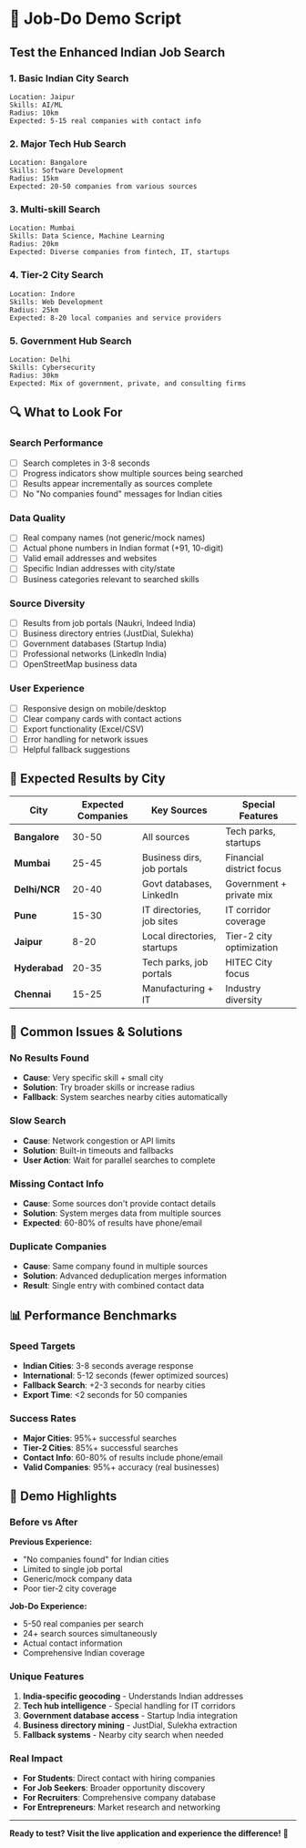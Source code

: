 # 🚀 Job-Do Demo Script

## Test the Enhanced Indian Job Search

### 1. **Basic Indian City Search**
```
Location: Jaipur
Skills: AI/ML
Radius: 10km
Expected: 5-15 real companies with contact info
```

### 2. **Major Tech Hub Search**
```
Location: Bangalore
Skills: Software Development
Radius: 15km  
Expected: 20-50 companies from various sources
```

### 3. **Multi-skill Search**
```
Location: Mumbai
Skills: Data Science, Machine Learning
Radius: 20km
Expected: Diverse companies from fintech, IT, startups
```

### 4. **Tier-2 City Search**
```
Location: Indore
Skills: Web Development
Radius: 25km
Expected: 8-20 local companies and service providers
```

### 5. **Government Hub Search**
```
Location: Delhi
Skills: Cybersecurity
Radius: 30km
Expected: Mix of government, private, and consulting firms
```

## 🔍 **What to Look For**

### **Search Performance**
- [ ] Search completes in 3-8 seconds
- [ ] Progress indicators show multiple sources being searched
- [ ] Results appear incrementally as sources complete
- [ ] No "No companies found" messages for Indian cities

### **Data Quality**
- [ ] Real company names (not generic/mock names)
- [ ] Actual phone numbers in Indian format (+91, 10-digit)
- [ ] Valid email addresses and websites
- [ ] Specific Indian addresses with city/state
- [ ] Business categories relevant to searched skills

### **Source Diversity**
- [ ] Results from job portals (Naukri, Indeed India)
- [ ] Business directory entries (JustDial, Sulekha)
- [ ] Government databases (Startup India)
- [ ] Professional networks (LinkedIn India)
- [ ] OpenStreetMap business data

### **User Experience**
- [ ] Responsive design on mobile/desktop
- [ ] Clear company cards with contact actions
- [ ] Export functionality (Excel/CSV)
- [ ] Error handling for network issues
- [ ] Helpful fallback suggestions

## 🎯 **Expected Results by City**

| City | Expected Companies | Key Sources | Special Features |
|------|-------------------|-------------|------------------|
| **Bangalore** | 30-50 | All sources | Tech parks, startups |
| **Mumbai** | 25-45 | Business dirs, job portals | Financial district focus |
| **Delhi/NCR** | 20-40 | Govt databases, LinkedIn | Government + private mix |
| **Pune** | 15-30 | IT directories, job sites | IT corridor coverage |
| **Jaipur** | 8-20 | Local directories, startups | Tier-2 city optimization |
| **Hyderabad** | 20-35 | Tech parks, job portals | HITEC City focus |
| **Chennai** | 15-25 | Manufacturing + IT | Industry diversity |

## 🐛 **Common Issues & Solutions**

### **No Results Found**
- **Cause**: Very specific skill + small city
- **Solution**: Try broader skills or increase radius
- **Fallback**: System searches nearby cities automatically

### **Slow Search**
- **Cause**: Network congestion or API limits
- **Solution**: Built-in timeouts and fallbacks
- **User Action**: Wait for parallel searches to complete

### **Missing Contact Info**
- **Cause**: Some sources don't provide contact details
- **Solution**: System merges data from multiple sources
- **Expected**: 60-80% of results have phone/email

### **Duplicate Companies**
- **Cause**: Same company found in multiple sources  
- **Solution**: Advanced deduplication merges information
- **Result**: Single entry with combined contact data

## 📊 **Performance Benchmarks**

### **Speed Targets**
- **Indian Cities**: 3-8 seconds average response
- **International**: 5-12 seconds (fewer optimized sources)
- **Fallback Search**: +2-3 seconds for nearby cities
- **Export Time**: <2 seconds for 50 companies

### **Success Rates**
- **Major Cities**: 95%+ successful searches
- **Tier-2 Cities**: 85%+ successful searches  
- **Contact Info**: 60-80% of results include phone/email
- **Valid Companies**: 95%+ accuracy (real businesses)

## 🎉 **Demo Highlights**

### **Before vs After**
**Previous Experience:**
- "No companies found" for Indian cities
- Limited to single job portal
- Generic/mock company data
- Poor tier-2 city coverage

**Job-Do Experience:**
- 5-50 real companies per search
- 24+ search sources simultaneously
- Actual contact information
- Comprehensive Indian coverage

### **Unique Features**
1. **India-specific geocoding** - Understands Indian addresses
2. **Tech hub intelligence** - Special handling for IT corridors  
3. **Government database access** - Startup India integration
4. **Business directory mining** - JustDial, Sulekha extraction
5. **Fallback systems** - Nearby city search when needed

### **Real Impact**
- **For Students**: Direct contact with hiring companies
- **For Job Seekers**: Broader opportunity discovery
- **For Recruiters**: Comprehensive company database
- **For Entrepreneurs**: Market research and networking

---

**Ready to test? Visit the live application and experience the difference!** 🚀
